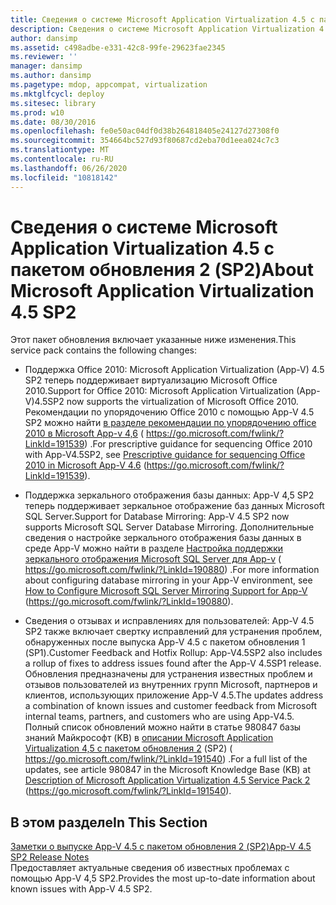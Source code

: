 ```yaml
---
title: Сведения о системе Microsoft Application Virtualization 4.5 с пакетом обновления 2 (SP2)
description: Сведения о системе Microsoft Application Virtualization 4.5 с пакетом обновления 2 (SP2)
author: dansimp
ms.assetid: c498adbe-e331-42c8-99fe-29623fae2345
ms.reviewer: ''
manager: dansimp
ms.author: dansimp
ms.pagetype: mdop, appcompat, virtualization
ms.mktglfcycl: deploy
ms.sitesec: library
ms.prod: w10
ms.date: 08/30/2016
ms.openlocfilehash: fe0e50ac04df0d38b264818405e24127d27308f0
ms.sourcegitcommit: 354664bc527d93f80687cd2eba70d1eea024c7c3
ms.translationtype: MT
ms.contentlocale: ru-RU
ms.lasthandoff: 06/26/2020
ms.locfileid: "10818142"
---
```

# <span data-ttu-id="a48a6-103">Сведения о системе Microsoft Application Virtualization 4.5 с пакетом обновления 2 (SP2)</span><span class="sxs-lookup"><span data-stu-id="a48a6-103">About Microsoft Application Virtualization 4.5 SP2</span></span>


<span data-ttu-id="a48a6-104">Этот пакет обновления включает указанные ниже изменения.</span><span class="sxs-lookup"><span data-stu-id="a48a6-104">This service pack contains the following changes:</span></span>

-   <span data-ttu-id="a48a6-105">Поддержка Office 2010: Microsoft Application Virtualization (App-V) 4.5 SP2 теперь поддерживает виртуализацию Microsoft Office 2010.</span><span class="sxs-lookup"><span data-stu-id="a48a6-105">Support for Office 2010: Microsoft Application Virtualization (App-V)4.5SP2 now supports the virtualization of Microsoft Office 2010.</span></span> <span data-ttu-id="a48a6-106">Рекомендации по упорядочению Office 2010 с помощью App-V 4.5 SP2 можно найти [в разделе рекомендации по упорядочению office 2010 в Microsoft App-v 4,6](https://go.microsoft.com/fwlink/?LinkId=191539) ( https://go.microsoft.com/fwlink/?LinkId=191539) .</span><span class="sxs-lookup"><span data-stu-id="a48a6-106">For prescriptive guidance for sequencing Office 2010 with App-V4.5SP2, see [Prescriptive guidance for sequencing Office 2010 in Microsoft App-V 4.6](https://go.microsoft.com/fwlink/?LinkId=191539) (https://go.microsoft.com/fwlink/?LinkId=191539).</span></span>

-   <span data-ttu-id="a48a6-107">Поддержка зеркального отображения базы данных: App-V 4,5 SP2 теперь поддерживает зеркальное отображение баз данных Microsoft SQL Server.</span><span class="sxs-lookup"><span data-stu-id="a48a6-107">Support for Database Mirroring: App-V 4.5 SP2 now supports Microsoft SQL Server Database Mirroring.</span></span> <span data-ttu-id="a48a6-108">Дополнительные сведения о настройке зеркального отображения базы данных в среде App-V можно найти в разделе [Настройка поддержки зеркального отображения Microsoft SQL Server для App-v](https://go.microsoft.com/fwlink/?LinkId=190880) ( https://go.microsoft.com/fwlink/?LinkId=190880) .</span><span class="sxs-lookup"><span data-stu-id="a48a6-108">For more information about configuring database mirroring in your App-V environment, see [How to Configure Microsoft SQL Server Mirroring Support for App-V](https://go.microsoft.com/fwlink/?LinkId=190880) (https://go.microsoft.com/fwlink/?LinkId=190880).</span></span>

-   <span data-ttu-id="a48a6-109">Сведения о отзывах и исправлениях для пользователей: App-V 4.5 SP2 также включает свертку исправлений для устранения проблем, обнаруженных после выпуска App-V 4.5 с пакетом обновления 1 (SP1).</span><span class="sxs-lookup"><span data-stu-id="a48a6-109">Customer Feedback and Hotfix Rollup: App-V4.5SP2 also includes a rollup of fixes to address issues found after the App-V 4.5SP1 release.</span></span> <span data-ttu-id="a48a6-110">Обновления предназначены для устранения известных проблем и отзывов пользователей из внутренних групп Microsoft, партнеров и клиентов, использующих приложение App-V 4.5.</span><span class="sxs-lookup"><span data-stu-id="a48a6-110">The updates address a combination of known issues and customer feedback from Microsoft internal teams, partners, and customers who are using App-V4.5.</span></span> <span data-ttu-id="a48a6-111">Полный список обновлений можно найти в статье 980847 базы знаний Майкрософт (KB) в [описании Microsoft Application Virtualization 4,5 с пакетом обновления 2](https://go.microsoft.com/fwlink/?LinkId=191540) (SP2) ( https://go.microsoft.com/fwlink/?LinkId=191540) .</span><span class="sxs-lookup"><span data-stu-id="a48a6-111">For a full list of the updates, see article 980847 in the Microsoft Knowledge Base (KB) at [Description of Microsoft Application Virtualization 4.5 Service Pack 2](https://go.microsoft.com/fwlink/?LinkId=191540) (https://go.microsoft.com/fwlink/?LinkId=191540).</span></span>

## <span data-ttu-id="a48a6-112">В этом разделе</span><span class="sxs-lookup"><span data-stu-id="a48a6-112">In This Section</span></span>


<a href="" id="app-v-4-5-sp2-release-notes"></a>[<span data-ttu-id="a48a6-113">Заметки о выпуске App-V 4.5 с пакетом обновления 2 (SP2)</span><span class="sxs-lookup"><span data-stu-id="a48a6-113">App-V 4.5 SP2 Release Notes</span></span>](app-v-45-sp2-release-notes.md)  
<span data-ttu-id="a48a6-114">Предоставляет актуальные сведения об известных проблемах с помощью App-V 4,5 SP2.</span><span class="sxs-lookup"><span data-stu-id="a48a6-114">Provides the most up-to-date information about known issues with App-V 4.5 SP2.</span></span>

 

 





